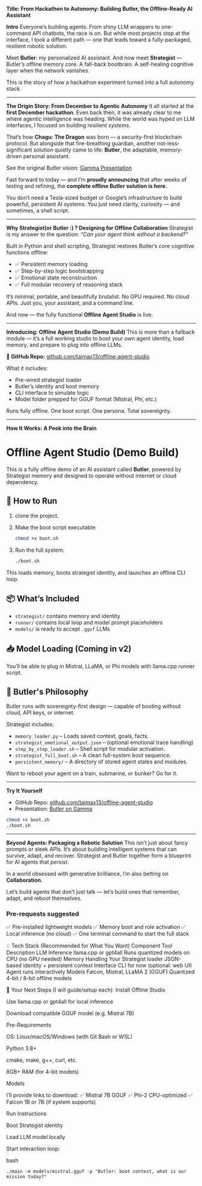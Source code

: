 **Title: From Hackathon to Autonomy: Building Butler, the Offline-Ready AI Assistant**

**Intro**
Everyone’s building agents. From shiny LLM wrappers to one-command API chatbots, the race is on. But while most projects stop at the interface, I took a different path — one that leads toward a fully-packaged, resilient robotic solution. 

Meet **Butler**: my personalized AI assistant.
And now meet **Strategist** — Butler’s offline memory core. A fall-back bootbrain. A self-healing cognitive layer when the network vanishes.

This is the story of how a hackathon experiment turned into a full autonomy stack.

---

**The Origin Story: From December to Agentic Autonomy**
It all started at the **first December hackathon**. Even back then, it was already clear to me where agentic intelligence was heading. While the world was hyped on LLM interfaces, I focused on building *resilient systems*.

That’s how **Chagu: The Dragon** was born — a security-first blockchain protocol. But alongside that fire-breathing guardian, another not-less-significant solution quietly came to life: **Butler**, the adaptable, memory-driven personal assistant.

See the original Butler vision: [Gamma Presentation](https://gamma.app/docs/Butler-Your-Personalized-AI-Assistant-gxrfzlcewat9wg4)

Fast forward to today — and I’m **proudly announcing** that after weeks of testing and refining, the **complete offline Butler solution is here.**

You don’t need a Tesla-sized budget or Google’s infrastructure to build powerful, persistent AI systems. You just need clarity, curiosity — and sometimes, a shell script.

---

**Why Strategist(or Butler :) ? Designing for Offline Collaboration**
Strategist is my answer to the question: *“Can your agent think without a backend?”*

Built in Python and shell scripting, Strategist restores Butler’s core cognitive functions offline:

- ✅ Persistent memory loading
- ✅ Step-by-step logic bootstrapping
- ✅ Emotional state reconstruction
- ✅ Full modular recovery of reasoning stack

It’s minimal, portable, and beautifully brutalist.
No GPU required. No cloud APIs. Just you, your assistant, and a command line.

And now — the fully functional **Offline Agent Studio** is live.

---

**Introducing: Offline Agent Studio (Demo Build)**
This is more than a fallback module — it’s a full working studio to boot your own agent identity, load memory, and prepare to plug into offline LLMs.

**🔗 GitHub Repo:** [github.com/taimax13/offline-agent-studio](https://github.com/taimax13/offline-agent-studio)

What it includes:
- Pre-wired strategist loader
- Butler’s identity and boot memory
- CLI interface to simulate logic
- Model folder prepped for GGUF format (Mistral, Phi, etc.)

Runs fully offline. One boot script. One persona. Total sovereignty.

---

**How It Works: A Peek into the Brain**


# Offline Agent Studio (Demo Build)

This is a fully offline demo of an AI assistant called **Butler**, powered by Strategist memory and designed to operate without internet or cloud dependency.

## 🚀 How to Run

1. clone the project.
2. Make the boot script executable:
   ```bash
   chmod +x boot.sh
   ```

3. Run the full system:
   ```bash
   ./boot.sh
   ```

This loads memory, boots strategist identity, and launches an offline CLI loop.

## 📦 What’s Included

- `strategist/` contains memory and identity
- `runner/` contains local loop and model prompt placeholders
- `models/` is ready to accept `.gguf` LLMs

## 📥 Model Loading (Coming in v2)

You’ll be able to plug in Mistral, LLaMA, or Phi models with llama.cpp runner script.

## 🧠 Butler's Philosophy

Butler runs with sovereignty-first design — capable of booting without cloud, API keys, or internet.



Strategist includes:

- `memory_loader.py` – Loads saved context, goals, facts.
- `strategist_emotional_output.json` – (optional emotional trace handling)
- `step_by_step_loader.sh` – Shell script for modular activation.
- `strategist_full_boot.sh` – A clean full-system boot sequence.
- `persistent_memory/` – A directory of stored agent states and modules.

Want to reboot your agent on a train, submarine, or bunker? Go for it.

---

**Try It Yourself**
- GitHub Repo: [github.com/taimax13/offline-agent-studio](https://github.com/taimax13/offline-agent-studio)
- Presentation: [Butler on Gamma](https://gamma.app/docs/Butler-Your-Personalized-AI-Assistant-gxrfzlcewat9wg4)

```bash
chmod +x boot.sh
./boot.sh
```

---

**Beyond Agents: Packaging a Robotic Solution**
This isn’t just about fancy prompts or sleek APIs. It’s about building intelligent systems that can survive, adapt, and recover. Strategist and Butler together form a blueprint for AI agents that *persist*.

In a world obsessed with generative brilliance, I’m also betting on **Collaboration**.

Let’s build agents that don’t just talk — let’s build ones that remember, adapt, and reboot themselves.


### Pre-requests suggested 
✅ Pre-installed lightweight models
✅ Memory boot and role activation
✅ Local inference (no cloud)
✅ One terminal command to start the full stack

💡 Tech Stack (Recommended for What You Want)
Component	Tool	Description
LLM Inference	llama.cpp or gpt4all	Runs quantized models on CPU (no GPU needed)
Memory Handling	Your Strategist loader	JSON-based identity + persistent context
Interface	CLI for now (optional: web UI)	Agent runs interactively
Models	Falcon, Mistral, LLaMA 2 (GGUF)	Quantized 4-bit / 8-bit offline models

🧭 Your Next Steps (I will guide/setup each):
Install Offline Studio

Use llama.cpp or gpt4all for local inference

Download compatible GGUF model (e.g. Mistral 7B)

Pre-Requirements

OS: Linux/macOS/Windows (with Git Bash or WSL)

Python 3.8+

cmake, make, g++, curl, etc.

8GB+ RAM (for 4-bit models)

Models

I’ll provide links to download:
✅ Mistral 7B GGUF
✅ Phi-2 CPU-optimized
✅ Falcon 1B or 7B (if system supports)

Run Instructions

Boot Strategist identity

Load LLM model locally

Start interaction loop:

bash
````
./main -m models/mistral.gguf -p "Butler: boot context, what is our mission today?"
````
